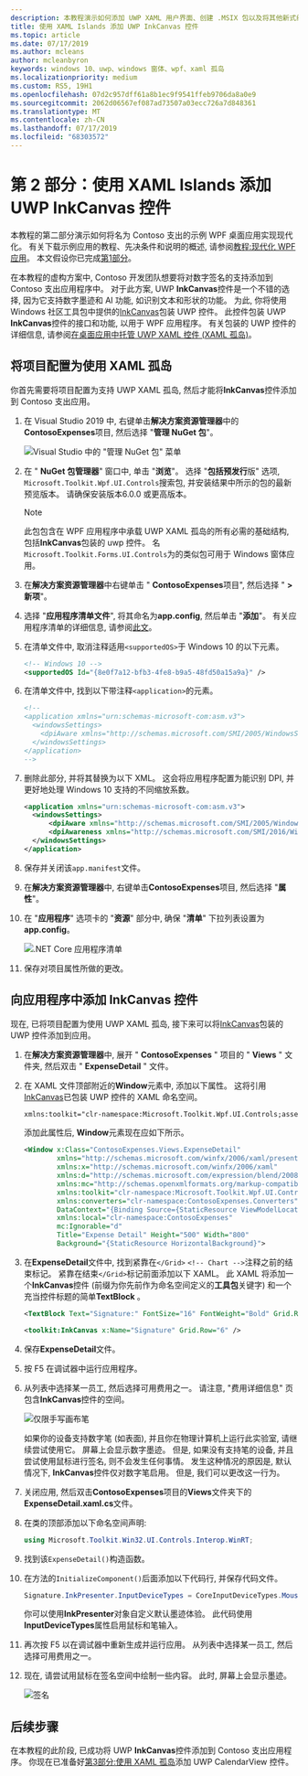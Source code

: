 ```yaml
---
description: 本教程演示如何添加 UWP XAML 用户界面、创建 .MSIX 包以及将其他新式组件合并到 WPF 应用。
title: 使用 XAML Islands 添加 UWP InkCanvas 控件
ms.topic: article
ms.date: 07/17/2019
ms.author: mcleans
author: mcleanbyron
keywords: windows 10、uwp、windows 窗体、wpf、xaml 孤岛
ms.localizationpriority: medium
ms.custom: RS5, 19H1
ms.openlocfilehash: 07d2c957dff61a8b1ec9f9541ffeb9706da8a0e9
ms.sourcegitcommit: 2062d06567ef087ad73507a03ecc726a7d848361
ms.translationtype: MT
ms.contentlocale: zh-CN
ms.lasthandoff: 07/17/2019
ms.locfileid: "68303572"
---
```

# <a name="part-2-add-a-uwp-inkcanvas-control-using-xaml-islands"></a>第 2 部分：使用 XAML Islands 添加 UWP InkCanvas 控件

本教程的第二部分演示如何将名为 Contoso 支出的示例 WPF 桌面应用实现现代化。 有关下载示例应用的教程、先决条件和说明的概述, 请参阅[教程:现代化 WPF 应用](modernize-wpf-tutorial.md)。 本文假设你已完成[第1部分](modernize-wpf-tutorial-1.md)。

在本教程的虚构方案中, Contoso 开发团队想要将对数字签名的支持添加到 Contoso 支出应用程序中。 对于此方案, UWP **InkCanvas**控件是一个不错的选择, 因为它支持数字墨迹和 AI 功能, 如识别文本和形状的功能。 为此, 你将使用 Windows 社区工具包中提供的[InkCanvas](https://docs.microsoft.com/windows/communitytoolkit/controls/wpf-winforms/inkcanvas)包装 UWP 控件。 此控件包装 UWP **InkCanvas**控件的接口和功能, 以用于 WPF 应用程序。 有关包装的 UWP 控件的详细信息, 请参阅[在桌面应用中托管 UWP XAML 控件 (XAML 孤岛)](xaml-islands.md)。

## <a name="configure-the-project-to-use-xaml-islands"></a>将项目配置为使用 XAML 孤岛

你首先需要将项目配置为支持 UWP XAML 孤岛, 然后才能将**InkCanvas**控件添加到 Contoso 支出应用。

1. 在 Visual Studio 2019 中, 右键单击**解决方案资源管理器**中的**ContosoExpenses**项目, 然后选择 "**管理 NuGet 包**"。

    ![Visual Studio 中的 "管理 NuGet 包" 菜单](images/wpf-modernize-tutorial//ManageNuGetPackages.png)

2. 在 " **NuGet 包管理器**" 窗口中, 单击 "**浏览**"。 选择 "**包括预发行**版" 选项, `Microsoft.Toolkit.Wpf.UI.Controls`搜索包, 并安装结果中所示的包的最新预览版本。 请确保安装版本6.0.0 或更高版本。

    > [!NOTE]
    > 此包包含在 WPF 应用程序中承载 UWP XAML 孤岛的所有必需的基础结构, 包括**InkCanvas**包装的 uwp 控件。 名`Microsoft.Toolkit.Forms.UI.Controls`为的类似包可用于 Windows 窗体应用。

3. 在**解决方案资源管理器**中右键单击 " **ContosoExpenses**项目", 然后选择 " **> 新项**"。

4. 选择 "**应用程序清单文件**", 将其命名为**app.config**, 然后单击 "**添加**"。 有关应用程序清单的详细信息, 请参阅[此文](https://docs.microsoft.com/windows/desktop/SbsCs/application-manifests)。

5. 在清单文件中, 取消注释适用`<supportedOS>`于 Windows 10 的以下元素。

    ```xml
    <!-- Windows 10 -->
    <supportedOS Id="{8e0f7a12-bfb3-4fe8-b9a5-48fd50a15a9a}" />
    ```

6. 在清单文件中, 找到以下带注释`<application>`的元素。

    ```xml
    <!--
    <application xmlns="urn:schemas-microsoft-com:asm.v3">
      <windowsSettings>
        <dpiAware xmlns="http://schemas.microsoft.com/SMI/2005/WindowsSettings">true</dpiAware>
      </windowsSettings>
    </application>
    -->
    ```

7. 删除此部分, 并将其替换为以下 XML。 这会将应用程序配置为能识别 DPI, 并更好地处理 Windows 10 支持的不同缩放系数。

    ```xml
    <application xmlns="urn:schemas-microsoft-com:asm.v3">
      <windowsSettings>
          <dpiAware xmlns="http://schemas.microsoft.com/SMI/2005/WindowsSettings">true/PM</dpiAware>
          <dpiAwareness xmlns="http://schemas.microsoft.com/SMI/2016/WindowsSettings">PerMonitorV2, PerMonitor</dpiAwareness>
      </windowsSettings>
    </application>
    ```

8. 保存并关闭该`app.manifest`文件。

9. 在**解决方案资源管理器**中, 右键单击**ContosoExpenses**项目, 然后选择 "**属性**"。

10. 在 "**应用程序**" 选项卡的 "**资源**" 部分中, 确保 "**清单**" 下拉列表设置为**app.config**。

    ![.NET Core 应用程序清单](images/wpf-modernize-tutorial/NetCoreAppManifest.png)

11. 保存对项目属性所做的更改。

## <a name="add-an-inkcanvas-control-to-the-app"></a>向应用程序中添加 InkCanvas 控件

现在, 已将项目配置为使用 UWP XAML 孤岛, 接下来可以将[InkCanvas](https://docs.microsoft.com/windows/communitytoolkit/controls/wpf-winforms/inkcanvas)包装的 UWP 控件添加到应用。

1. 在**解决方案资源管理器**中, 展开 " **ContosoExpenses** " 项目的 " **Views** " 文件夹, 然后双击 " **ExpenseDetail** " 文件。

2. 在 XAML 文件顶部附近的**Window**元素中, 添加以下属性。 这将引用[InkCanvas](https://docs.microsoft.com/windows/communitytoolkit/controls/wpf-winforms/inkcanvas)已包装 UWP 控件的 XAML 命名空间。

    ```xml
    xmlns:toolkit="clr-namespace:Microsoft.Toolkit.Wpf.UI.Controls;assembly=Microsoft.Toolkit.Wpf.UI.Controls"
    ```

    添加此属性后, **Window**元素现在应如下所示。

    ```xml
    <Window x:Class="ContosoExpenses.Views.ExpenseDetail"
            xmlns="http://schemas.microsoft.com/winfx/2006/xaml/presentation"
            xmlns:x="http://schemas.microsoft.com/winfx/2006/xaml"
            xmlns:d="http://schemas.microsoft.com/expression/blend/2008"
            xmlns:mc="http://schemas.openxmlformats.org/markup-compatibility/2006"
            xmlns:toolkit="clr-namespace:Microsoft.Toolkit.Wpf.UI.Controls;assembly=Microsoft.Toolkit.Wpf.UI.Controls"
            xmlns:converters="clr-namespace:ContosoExpenses.Converters"
            DataContext="{Binding Source={StaticResource ViewModelLocator}, Path=ExpensesDetailViewModel}"
            xmlns:local="clr-namespace:ContosoExpenses"
            mc:Ignorable="d"
            Title="Expense Detail" Height="500" Width="800"
            Background="{StaticResource HorizontalBackground}">
    ```

4. 在**ExpenseDetail**文件中, 找到紧靠在`</Grid>` `<!-- Chart -->`注释之前的结束标记。 紧靠在结束`</Grid>`标记前面添加以下 XAML。 此 XAML 将添加一个**InkCanvas**控件 (前缀为你先前作为命名空间定义的**工具包**关键字) 和一个充当控件标题的简单**TextBlock** 。

    ```xml
    <TextBlock Text="Signature:" FontSize="16" FontWeight="Bold" Grid.Row="5" />

    <toolkit:InkCanvas x:Name="Signature" Grid.Row="6" />
    ```

5. 保存**ExpenseDetail**文件。

6. 按 F5 在调试器中运行应用程序。

7. 从列表中选择某一员工, 然后选择可用费用之一。 请注意, "费用详细信息" 页包含**InkCanvas**控件的空间。

    ![仅限手写画布笔](images/wpf-modernize-tutorial/InkCanvasPenOnly.png)

    如果你的设备支持数字笔 (如表面), 并且你在物理计算机上运行此实验室, 请继续尝试使用它。 屏幕上会显示数字墨迹。 但是, 如果没有支持笔的设备, 并且尝试使用鼠标进行签名, 则不会发生任何事情。 发生这种情况的原因是, 默认情况下, **InkCanvas**控件仅对数字笔启用。 但是, 我们可以更改这一行为。

8. 关闭应用, 然后双击**ContosoExpenses**项目的**Views**文件夹下的**ExpenseDetail.xaml.cs**文件。

9. 在类的顶部添加以下命名空间声明:

    ```csharp
    using Microsoft.Toolkit.Win32.UI.Controls.Interop.WinRT;
    ```

10. 找到该`ExpenseDetail()`构造函数。

11. 在方法的`InitializeComponent()`后面添加以下代码行, 并保存代码文件。

    ```csharp
    Signature.InkPresenter.InputDeviceTypes = CoreInputDeviceTypes.Mouse | CoreInputDeviceTypes.Pen;
    ```

    你可以使用**InkPresenter**对象自定义默认墨迹体验。 此代码使用**InputDeviceTypes**属性启用鼠标和笔输入。

12. 再次按 F5 以在调试器中重新生成并运行应用。 从列表中选择某一员工, 然后选择可用费用之一。

13. 现在, 请尝试用鼠标在签名空间中绘制一些内容。 此时, 屏幕上会显示墨迹。

    ![签名](images/wpf-modernize-tutorial/Signature.png)

## <a name="next-steps"></a>后续步骤

在本教程的此阶段, 已成功将 UWP **InkCanvas**控件添加到 Contoso 支出应用程序。 你现在已准备好[第3部分:使用 XAML 孤岛](modernize-wpf-tutorial-3.md)添加 UWP CalendarView 控件。
